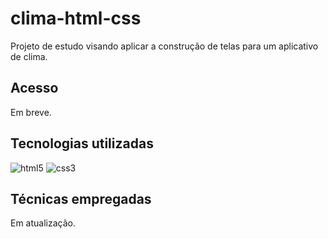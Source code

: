 # clima-html-css

Projeto de estudo visando aplicar a construção de telas para um aplicativo de clima. 

## Acesso

Em breve.

## Tecnologias utilizadas

![html5](https://img.shields.io/badge/HTML5-E34F26?style=for-the-badge&logo=html5&logoColor=white) ![css3](https://img.shields.io/badge/CSS3-1572B6?style=for-the-badge&logo=css3&logoColor=white)


## Técnicas empregadas

Em atualização.
